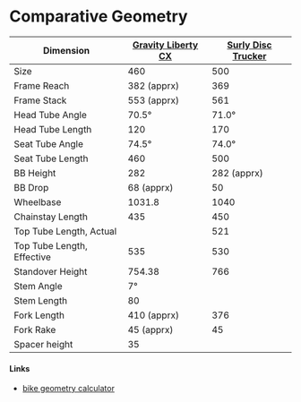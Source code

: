 # Comparative Geometry

| Dimension | [Gravity Liberty CX](https://web.archive.org/web/20161225072401/http://gravitybikes.com/specialty/liberty-cx.html#t4) | [Surly Disc Trucker](https://surlybikes.com/bikes/disc_trucker) |
| --------- | --------- | --------- |
| Size | 460 | 500 |
| Frame Reach | 382 (apprx) | 369 |
| Frame Stack | 553 (apprx) | 561 |
| Head Tube Angle | 70.5° | 71.0° |
| Head Tube Length | 120 | 170 |
| Seat Tube Angle | 74.5° | 74.0° |
| Seat Tube Length | 460 | 500 |
| BB Height | 282 | 282 (apprx) |
| BB Drop | 68 (apprx) | 50 |
| Wheelbase | 1031.8 | 1040 |
| Chainstay Length | 435 | 450 |
| Top Tube Length, Actual | | 521 |
| Top Tube Length, Effective | 535 | 530 |
| Standover Height | 754.38 | 766 |
| Stem Angle | 7° | |
| Stem Length | 80 | |
| Fork Length | 410 (apprx) | 376 |
| Fork Rake | 45 (apprx) | 45 |
| Spacer height | 35 | |

#### Links
* [bike geometry calculator](https://www.bikegeo.net/#)
